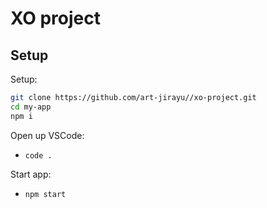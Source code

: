 # XO project

## Setup 
Setup: 

```bash
git clone https://github.com/art-jirayu//xo-project.git
cd my-app
npm i
```

Open up VSCode: 
* `code .`

Start app:
* `npm start`



